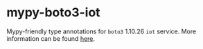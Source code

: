 # mypy-boto3-iot

Mypy-friendly type annotations for `boto3` 1.10.26 `iot` service.
More information can be found [here](https://github.com/vemel/mypy_boto3).